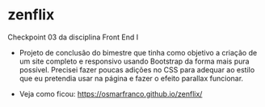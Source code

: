 # zenflix
Checkpoint 03 da disciplina Front End I

+ Projeto de conclusão do bimestre que tinha como objetivo a criação de um site completo e responsivo usando Bootstrap da forma mais pura possível. Precisei fazer poucas adições no CSS para adequar ao estilo que eu pretendia usar na página e fazer o efeito parallax funcionar.

+ Veja como ficou: https://osmarfranco.github.io/zenflix/
